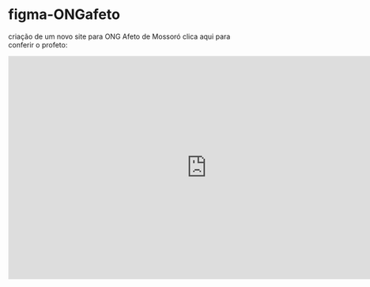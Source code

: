 # figma-ONGafeto
criação de um novo site para ONG Afeto de Mossoró
clica aqui para conferir o profeto:
<iframe style="border: 1px solid rgba(0, 0, 0, 0.1);" width="800" height="450" src="https://www.figma.com/embed?embed_host=share&url=https%3A%2F%2Fwww.figma.com%2Ffile%2FXFP1q3siIBP1vQCUZhLvx3%2FUntitled%3Ftype%3Ddesign%26node-id%3D0%253A1%26t%3DUwiC5mmeudOT7NZ4-1" allowfullscreen></iframe>

